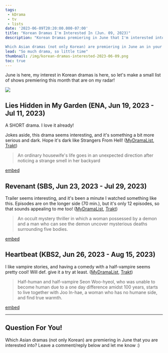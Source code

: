 ```yaml
---
tags:
 - kDrama
 - tv
 - lists
date: '2023-06-09T20:20:00.000-07:00'
title: "Korean Dramas I'm Interested In (Jun. 09, 2023)"
description: "Korean Dramas premiering in June that I'm interested into!

Which Asian dramas (not only Korean) are premiering in June an in your radar?"
lead: "So much drama, so little time"
thumbnail: /img/korean-dramas-interested-2023-06-09.png
toc: true
---
```


June is here, my interest in Korean dramas is here, so let's make a small list of shows premiering this month that are on my radar!

![](img/korean-dramas-interested-2023-06-09.png)

## Lies Hidden in My Garden (ENA, Jun 19, 2023 - Jul 11, 2023)

A SHORT drama. I love it already!

Jokes aside, this drama seems interesting, and it's something a bit more serious and dark. Hope it's dark like Strangers From Hell! ([MyDramaList](https://mydramalist.com/740197-a-house-with-a-yard), [Trakt](https://trakt.tv/shows/lies-hidden-in-my-garden))

> An ordinary housewife's life goes in an unexpected direction after noticing a strange smell in her backyard

[embed](https://www.youtube.com/watch?v=A6KFAmQ0U5Y)

## Revenant (SBS, Jun 23, 2023 - Jul 29, 2023)

Trailer seems interesting, and it's been a minute I watched something like this. Episodes are on the longer side (70 min.), but it's only 12 episodes, so that sounds appealing to me too! ([MyDramaList](https://mydramalist.com/717539-the-devil), [Trakt](https://trakt.tv/shows/revenant))

> An occult mystery thriller in which a woman possessed by a demon and a man who can see the demon uncover mysterious deaths surrounding five bodies.

[embed](https://www.youtube.com/watch?v=WB3Vn5ZFqTA)

## Heartbeat (KBS2, Jun 26, 2023 - Aug 15, 2023)

I like vampire stories, and having a comedy with a half-vampire seems pretty cool! Will def. give it a try at least. ([MyDramaList](https://mydramalist.com/746637-my-heart-beats), [Trakt](https://trakt.tv/shows/heartbeat-2023))

> Half-human and half-vampire Seon Woo-hyeol, who was unable to become human due to a one day difference amidst 100 years, starts to live together with Joo In-hae, a woman who has no humane side, and find true warmth.

[embed](https://www.youtube.com/watch?v=jHi6sKUERho)

---

## Question For You!

Which Asian dramas (not only Korean) are premiering in June that you are interested into? Leave a comment/reply below and let me know :)
